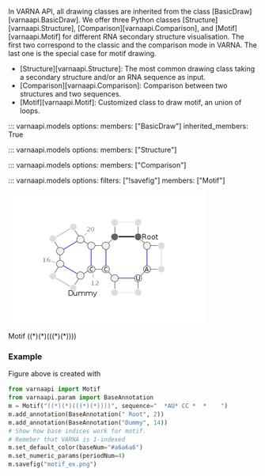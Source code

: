 In VARNA API, all drawing classes are inherited from the class [BasicDraw][varnaapi.BasicDraw]. We offer three Python classes [Structure][varnaapi.Structure], [Comparison][varnaapi.Comparison], and [Motif][varnaapi.Motif] for different RNA secondary structure visualisation.
The first two correspond to the classic and the comparison mode in VARNA. The last one is the special case for motif drawing.

- [Structure][varnaapi.Structure]: The most common drawing class taking a secondary structure and/or an RNA sequence as input.
- [Comparison][varnaapi.Comparison]: Comparison between two structures and two sequences.
- [Motif][varnaapi.Motif]: Customized class to draw motif, an union of loops.

::: varnaapi.models
    options:
      members: ["BasicDraw"]
      inherited_members: True

::: varnaapi.models
    options:
      members: ["Structure"]

::: varnaapi.models
    options:
      members: ["Comparison"]

::: varnaapi.models
    options:
      filters: ["!savefig"]
      members: ["Motif"]

![Motif ((*)(*)(((*)(*))))](assets/images/motif_ex.png)

<figcaption>Motif ((*)(*)(((*)(*))))</figcaption>

### Example
Figure above is created with
```python
from varnaapi import Motif
from varnaapi.param import BaseAnnotation
m = Motif("((*)(*)(((*)(*))))", sequence="  *AU* CC *  *    ")
m.add_annotation(BaseAnnotation(" Root", 2))
m.add_annotation(BaseAnnotation("Dummy", 14))
# Show how base indices work for motif.
# Remeber that VARNA is 1-indexed
m.set_default_color(baseNum="#a6a6a6")
m.set_numeric_params(periodNum=4)
m.savefig("motif_ex.png")
```
